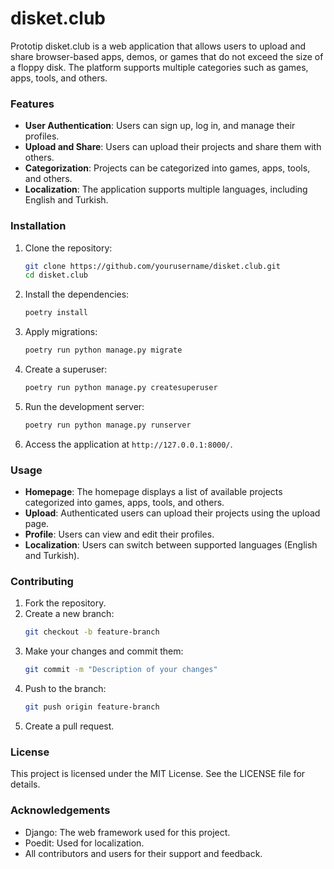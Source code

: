 # disket.club

Prototip
disket.club is a web application that allows users to upload and share browser-based apps, demos, or games that do not exceed the size of a floppy disk. The platform supports multiple categories such as games, apps, tools, and others.

### Features

- **User Authentication**: Users can sign up, log in, and manage their profiles.
- **Upload and Share**: Users can upload their projects and share them with others.
- **Categorization**: Projects can be categorized into games, apps, tools, and others.
- **Localization**: The application supports multiple languages, including English and Turkish.

### Installation

1. Clone the repository:

   ```bash
   git clone https://github.com/yourusername/disket.club.git
   cd disket.club
   ```

2. Install the dependencies:

   ```bash
   poetry install
   ```

3. Apply migrations:

   ```bash
   poetry run python manage.py migrate
   ```

4. Create a superuser:

   ```bash
   poetry run python manage.py createsuperuser
   ```

5. Run the development server:

   ```bash
   poetry run python manage.py runserver

   ```

6. Access the application at `http://127.0.0.1:8000/`.

### Usage

- **Homepage**: The homepage displays a list of available projects categorized into games, apps, tools, and others.
- **Upload**: Authenticated users can upload their projects using the upload page.
- **Profile**: Users can view and edit their profiles.
- **Localization**: Users can switch between supported languages (English and Turkish).

### Contributing

1. Fork the repository.
2. Create a new branch:
   ```bash
   git checkout -b feature-branch
   ```
3. Make your changes and commit them:
   ```bash
   git commit -m "Description of your changes"
   ```
4. Push to the branch:
   ```bash
   git push origin feature-branch
   ```
5. Create a pull request.

### License

This project is licensed under the MIT License. See the LICENSE file for details.

### Acknowledgements

- Django: The web framework used for this project.
- Poedit: Used for localization.
- All contributors and users for their support and feedback.
